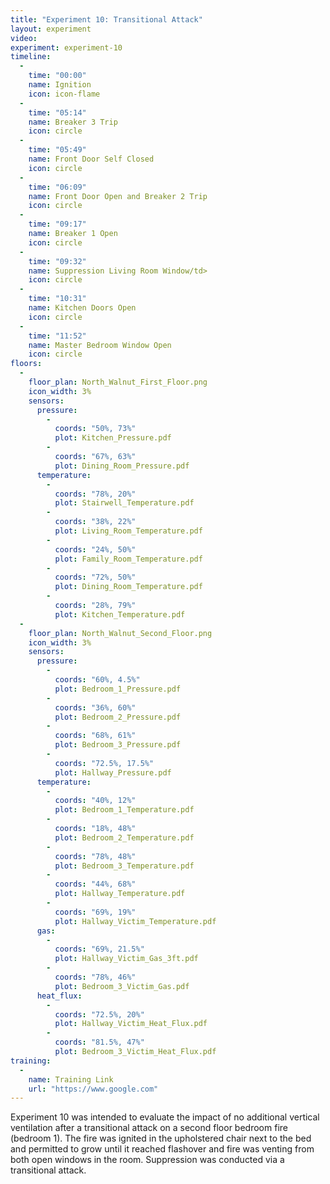 ```yaml
---
title: "Experiment 10: Transitional Attack"
layout: experiment
video:
experiment: experiment-10
timeline:
  -
    time: "00:00"
    name: Ignition
    icon: icon-flame
  -
    time: "05:14"
    name: Breaker 3 Trip
    icon: circle
  -
    time: "05:49"
    name: Front Door Self Closed
    icon: circle
  -
    time: "06:09"
    name: Front Door Open and Breaker 2 Trip
    icon: circle
  -
    time: "09:17"
    name: Breaker 1 Open
    icon: circle
  -
    time: "09:32"
    name: Suppression Living Room Window/td>
    icon: circle
  -
    time: "10:31"
    name: Kitchen Doors Open
    icon: circle
  -
    time: "11:52"
    name: Master Bedroom Window Open
    icon: circle
floors:
  -
    floor_plan: North_Walnut_First_Floor.png
    icon_width: 3%
    sensors:
      pressure:
        -
          coords: "50%, 73%"
          plot: Kitchen_Pressure.pdf
        -
          coords: "67%, 63%"
          plot: Dining_Room_Pressure.pdf
      temperature:
        -
          coords: "78%, 20%"
          plot: Stairwell_Temperature.pdf
        -
          coords: "38%, 22%"
          plot: Living_Room_Temperature.pdf
        -
          coords: "24%, 50%"
          plot: Family_Room_Temperature.pdf
        -
          coords: "72%, 50%"
          plot: Dining_Room_Temperature.pdf
        -
          coords: "28%, 79%"
          plot: Kitchen_Temperature.pdf
  -
    floor_plan: North_Walnut_Second_Floor.png
    icon_width: 3%
    sensors:
      pressure:
        -
          coords: "60%, 4.5%"
          plot: Bedroom_1_Pressure.pdf
        -
          coords: "36%, 60%"
          plot: Bedroom_2_Pressure.pdf
        -
          coords: "68%, 61%"
          plot: Bedroom_3_Pressure.pdf
        -
          coords: "72.5%, 17.5%"
          plot: Hallway_Pressure.pdf
      temperature:
        -
          coords: "40%, 12%"
          plot: Bedroom_1_Temperature.pdf
        -
          coords: "18%, 48%"
          plot: Bedroom_2_Temperature.pdf
        -
          coords: "78%, 48%"
          plot: Bedroom_3_Temperature.pdf
        -
          coords: "44%, 68%"
          plot: Hallway_Temperature.pdf
        -
          coords: "69%, 19%"
          plot: Hallway_Victim_Temperature.pdf
      gas:
        -
          coords: "69%, 21.5%"
          plot: Hallway_Victim_Gas_3ft.pdf
        -
          coords: "78%, 46%"
          plot: Bedroom_3_Victim_Gas.pdf
      heat_flux:
        -
          coords: "72.5%, 20%"
          plot: Hallway_Victim_Heat_Flux.pdf
        -
          coords: "81.5%, 47%"
          plot: Bedroom_3_Victim_Heat_Flux.pdf
training:
  -
    name: Training Link
    url: "https://www.google.com"
---
```


Experiment 10 was intended to evaluate the impact of no additional vertical ventilation after a transitional attack on a second floor bedroom fire (bedroom 1). The fire was ignited in the upholstered chair next to the bed and permitted to grow until it reached flashover and fire was venting from both open windows in the room. Suppression was conducted via a transitional attack.

